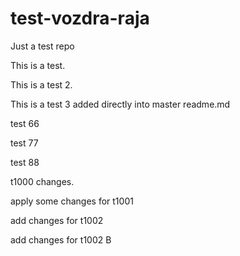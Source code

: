 # test-vozdra-raja
Just a test repo

This is a test.

This is a test 2.

This is a test 3 added directly into master readme.md

test 66

test 77

test 88

t1000 changes.

apply some changes for t1001

add changes for t1002

add changes for t1002 B

